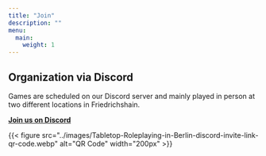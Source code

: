 ```yaml
---
title: "Join"
description: ""
menu:
  main:
    weight: 1
---
```


## Organization via Discord

Games are scheduled on our Discord server and mainly played in person at two different locations in Friedrichshain.

**[Join us on Discord](https://discord.gg/WGgBGrP8pd)**

{{< figure src="../images/Tabletop-Roleplaying-in-Berlin-discord-invite-link-qr-code.webp" alt="QR Code" width="200px" >}}

